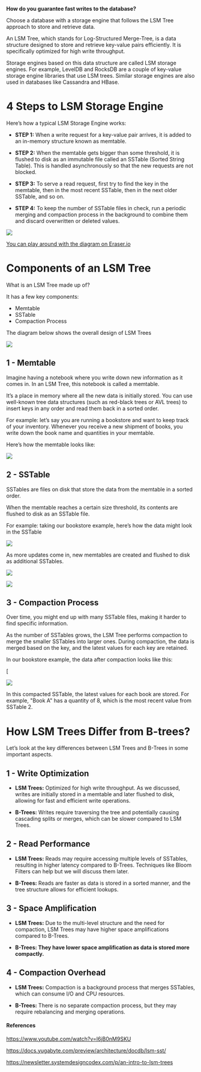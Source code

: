 **How do you guarantee fast writes to the database?**

Choose a database with a storage engine that follows the LSM Tree approach to store and retrieve data.

An LSM Tree, which stands for Log-Structured Merge-Tree, is a data structure designed to store and retrieve key-value pairs efficiently. It is specifically optimized for high write throughput. 

Storage engines based on this data structure are called LSM storage engines. For example, LevelDB and RocksDB are a couple of key-value storage engine libraries that use LSM trees. Similar storage engines are also used in databases like Cassandra and HBase.

# 4 Steps to LSM Storage Engine

Here’s how a typical LSM Storage Engine works:

- **STEP 1:** When a write request for a key-value pair arrives, it is added to an in-memory structure known as memtable.

- **STEP 2:** When the memtable gets bigger than some threshold, it is flushed to disk as an immutable file called an SSTable (Sorted String Table). This is handled asynchronously so that the new requests are not blocked.

- **STEP 3:** To serve a read request, first try to find the key in the memtable, then in the most recent SSTable, then in the next older SSTable, and so on.

- **STEP 4:** To keep the number of SSTable files in check, run a periodic merging and compaction process in the background to combine them and discard overwritten or deleted values.


![](https://substackcdn.com/image/fetch/w_1456,c_limit,f_auto,q_auto:good,fl_progressive:steep/https%3A%2F%2Fsubstack-post-media.s3.amazonaws.com%2Fpublic%2Fimages%2F80379b47-b560-4fc3-9c43-a7fb9f7ca8f8_3318x2284.png)


[You can play around with the diagram on Eraser.io](https://app.eraser.io/workspace/riJ4hupsTB6qlILaha5G?origin=share)

# Components of an LSM Tree

What is an LSM Tree made up of?

It has a few key components:

- Memtable
- SSTable
- Compaction Process

The diagram below shows the overall design of LSM Trees


![](https://substackcdn.com/image/fetch/w_1456,c_limit,f_auto,q_auto:good,fl_progressive:steep/https%3A%2F%2Fsubstack-post-media.s3.amazonaws.com%2Fpublic%2Fimages%2F1896712e-2c47-4302-a70f-d457280bd689_3334x2284.png)


## 1 - Memtable

Imagine having a notebook where you write down new information as it comes in. In an LSM Tree, this notebook is called a memtable.

It’s a place in memory where all the new data is initially stored. You can use well-known tree data structures (such as red-black trees or AVL trees) to insert keys in any order and read them back in a sorted order.

For example: let’s say you are running a bookstore and want to keep track of your inventory. Whenever you receive a new shipment of books, you write down the book name and quantities in your memtable.

Here’s how the memtable looks like:


![](https://substackcdn.com/image/fetch/w_1456,c_limit,f_auto,q_auto:good,fl_progressive:steep/https%3A%2F%2Fsubstack-post-media.s3.amazonaws.com%2Fpublic%2Fimages%2F485ddc38-38d8-4257-b3ff-94543b7ff0eb_1427x715.png)

## 2 - SSTable

SSTables are files on disk that store the data from the memtable in a sorted order.

When the memtable reaches a certain size threshold, its contents are flushed to disk as an SSTable file.

For example: taking our bookstore example, here’s how the data might look in the SSTable


![](https://substackcdn.com/image/fetch/w_1456,c_limit,f_auto,q_auto:good,fl_progressive:steep/https%3A%2F%2Fsubstack-post-media.s3.amazonaws.com%2Fpublic%2Fimages%2F3ad93fcf-0863-4497-a4e2-4aa525f3e2c0_1427x715.png)


As more updates come in, new memtables are created and flushed to disk as additional SSTables.


![](https://substackcdn.com/image/fetch/w_1456,c_limit,f_auto,q_auto:good,fl_progressive:steep/https%3A%2F%2Fsubstack-post-media.s3.amazonaws.com%2Fpublic%2Fimages%2Fcfbba2e5-4f39-4d57-a133-68e450981a3a_1427x623.png)


![](https://substackcdn.com/image/fetch/w_1456,c_limit,f_auto,q_auto:good,fl_progressive:steep/https%3A%2F%2Fsubstack-post-media.s3.amazonaws.com%2Fpublic%2Fimages%2Fc143430b-438b-4226-9b48-159d76b41265_1427x623.png)


## 3 - Compaction Process

Over time, you might end up with many SSTable files, making it harder to find specific information. 

As the number of SSTables grows, the LSM Tree performs compaction to merge the smaller SSTables into larger ones. During compaction, the data is merged based on the key, and the latest values for each key are retained.

In our bookstore example, the data after compaction looks like this:

[

![](https://substackcdn.com/image/fetch/w_1456,c_limit,f_auto,q_auto:good,fl_progressive:steep/https%3A%2F%2Fsubstack-post-media.s3.amazonaws.com%2Fpublic%2Fimages%2F7e716189-fb09-4175-bcf7-df7231a45714_2306x1584.png)

In this compacted SSTable, the latest values for each book are stored. For example, "Book A" has a quantity of 8, which is the most recent value from SSTable 2.

# How LSM Trees Differ from B-trees?

Let’s look at the key differences between LSM Trees and B-Trees in some important aspects.

## 1 - Write Optimization

- **LSM Trees:** Optimized for high write throughput. As we discussed, writes are initially stored in a memtable and later flushed to disk, allowing for fast and efficient write operations.

- **B-Trees:** Writes require traversing the tree and potentially causing cascading splits or merges, which can be slower compared to LSM Trees.


## 2 - Read Performance

- **LSM Trees:** Reads may require accessing multiple levels of SSTables, resulting in higher latency compared to B-Trees. Techniques like Bloom Filters can help but we will discuss them later.

- **B-Trees:** Reads are faster as data is stored in a sorted manner, and the tree structure allows for efficient lookups.


## 3 - Space Amplification

- **LSM Trees:** Due to the multi-level structure and the need for compaction, LSM Trees may have higher space amplifications compared to B-Trees.

- **B-Trees: They have lower space amplification as data is stored more compactly.**


## 4 - Compaction Overhead

- **LSM Trees:** Compaction is a background process that merges SSTables, which can consume I/O and CPU resources.

- **B-Trees:** There is no separate compaction process, but they may require rebalancing and merging operations.
#### References

https://www.youtube.com/watch?v=I6jB0nM9SKU

https://docs.yugabyte.com/preview/architecture/docdb/lsm-sst/

https://newsletter.systemdesigncodex.com/p/an-intro-to-lsm-trees